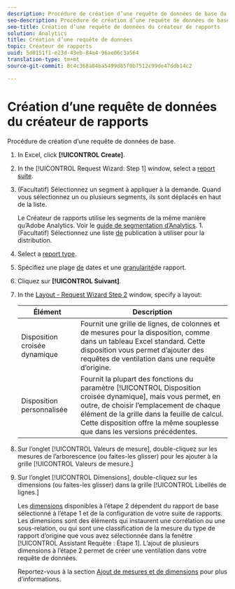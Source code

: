 ```yaml
---
description: Procédure de création d’une requête de données de base du créateur de rapports.
seo-description: Procédure de création d’une requête de données de base du créateur de rapports.
seo-title: Création d’une requête de données du créateur de rapports
solution: Analytics
title: Création d’une requête de données
topic: Créateur de rapports
uuid: 5d0151f1-e23d-43eb-84a4-96ae06c3a564
translation-type: tm+mt
source-git-commit: 8c4c368a84ba5499d85f0b7512c99de47ddb14c2

---
```



# Création d’une requête de données du créateur de rapports

Procédure de création d’une requête de données de base.

1. In Excel, click **[!UICONTROL Create]**.
1. In the [!UICONTROL Request Wizard: Step 1] window, select a [report suite](/help/analyze/report-builder/data-requests/selecting-report-suites/t-select-report-suites.md).
1. (Facultatif) Sélectionnez un segment à appliquer à la demande. Quand vous sélectionnez un ou plusieurs segments, ils sont déplacés en haut de la liste.

   Le Créateur de rapports utilise les segments de la même manière qu’Adobe Analytics. Voir le [guide de segmentation d’Analytics](https://marketing.adobe.com/resources/help/en_US/analytics/segment/). 1. (Facultatif) Sélectionnez une liste [de](/help/analyze/report-builder/data-requests/allow-publishing-list-overrides.md) publication à utiliser pour la distribution.
1. Select a [report type](/help/analyze/report-builder/data-requests/c-report-types/select-report-types.md).
1. Spécifiez une plage [de](/help/analyze/report-builder/data-requests/configuring-report-dates/custom-calendar.md) dates et une [granularité](/help/analyze/report-builder/data-requests/configuring-report-dates/granularity.md)de rapport.
1. Cliquez sur **[!UICONTROL Suivant]**.
1. In the [Layout - Request Wizard Step 2](/help/analyze/report-builder/layout/layout.md) window, specify a layout:

   | Élément | Description |
   |---|---|
   | Disposition croisée dynamique | Fournit une grille de lignes, de colonnes et de mesures pour la disposition, comme dans un tableau Excel standard. Cette disposition vous permet d’ajouter des requêtes de ventilation dans une requête d’origine. |
   | Disposition personnalisée | Fournit la plupart des fonctions du paramètre [!UICONTROL Disposition croisée dynamique], mais vous permet, en outre, de choisir l’emplacement de chaque élément de la grille dans la feuille de calcul. Cette disposition offre la même souplesse que dans les versions précédentes. |

1. Sur l’onglet [!UICONTROL Valeurs de mesure], double-cliquez sur les mesures de l’arborescence (ou faites-les glisser) pour les ajouter à la grille [!UICONTROL Valeurs de mesure.]
1. Sur l’onglet [!UICONTROL Dimensions], double-cliquez sur les dimensions (ou faites-les glisser) dans la grille [!UICONTROL Libellés de lignes.]

   Les [dimensions](https://marketing.adobe.com/resources/help/en_US/reference/dimensions.html) disponibles à l’étape 2 dépendent du rapport de base sélectionné à l’étape 1 et de la configuration de votre suite de rapports. Les dimensions sont des éléments qui instaurent une corrélation ou une sous-relation, ou qui sont une classification de la mesure du type de rapport d’origine que vous avez sélectionnée dans la fenêtre [!UICONTROL Assistant Requête : Étape 1]. L’ajout de plusieurs dimensions à l’étape 2 permet de créer une ventilation dans votre requête de données.

   Reportez-vous à la section [Ajout de mesures et de dimensions](/help/analyze/report-builder/layout/c-metrics-dimensions/t-add-metrics-and-dimensions.md) pour plus d’informations.
